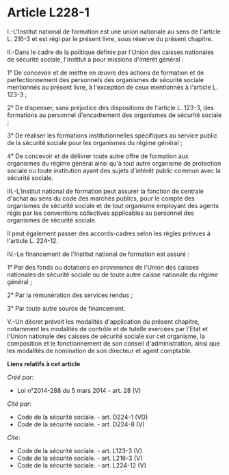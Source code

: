 # Article L228-1

I.-L'Institut national de formation est une union nationale au sens de l'article L. 216-3 et est régi par le présent livre,
sous réserve du présent chapitre. 

II.-Dans le cadre de la politique définie par l'Union des caisses nationales de sécurité sociale, l'institut a pour missions
d'intérêt général : 

1° De concevoir et de mettre en œuvre des actions de formation et de perfectionnement des personnels des organismes de
sécurité sociale mentionnés au présent livre, à l'exception de ceux mentionnés à l'article L. 123-3 ; 

2° De dispenser, sans préjudice des dispositions de l'article L. 123-3, des formations au personnel d'encadrement des
organismes de sécurité sociale ; 

3° De réaliser les formations institutionnelles spécifiques au service public de la sécurité sociale pour les organismes du
régime général ; 

4° De concevoir et de délivrer toute autre offre de formation aux organismes du régime général ainsi qu'à tout autre
organisme de protection sociale ou toute institution ayant des sujets d'intérêt public commun avec la sécurité sociale. 

III.-L'Institut national de formation peut assurer la fonction de centrale d'achat au sens du code des marchés publics, pour
le compte des organismes de sécurité sociale et de tout organisme employant des agents régis par les conventions collectives
applicables au personnel des organismes de sécurité sociale. 

Il peut également passer des accords-cadres selon les règles prévues à l'article L. 224-12. 

IV.-Le financement de l'Institut national de formation est assuré : 

1° Par des fonds ou dotations en provenance de l'Union des caisses nationales de sécurité sociale ou de toute autre caisse
nationale du régime général ; 

2° Par la rémunération des services rendus ; 

3° Par toute autre source de financement. 

V.-Un décret prévoit les modalités d'application du présent chapitre, notamment les modalités de contrôle et de tutelle
exercées par l'Etat et l'Union nationale des caisses de sécurité sociale sur cet organisme, la composition et le
fonctionnement de son conseil d'administration, ainsi que les modalités de nomination de son directeur et agent comptable.

**Liens relatifs à cet article**

_Créé par_:

  - Loi n°2014-288 du 5 mars 2014 - art. 28 (V)

_Cité par_:

  - Code de la sécurité sociale. - art. D224-1 (VD)
  - Code de la sécurité sociale. - art. D224-8 (V)

_Cite_:

  - Code de la sécurité sociale. - art. L123-3 (V)
  - Code de la sécurité sociale. - art. L216-3 (V)
  - Code de la sécurité sociale. - art. L224-12 (V)
